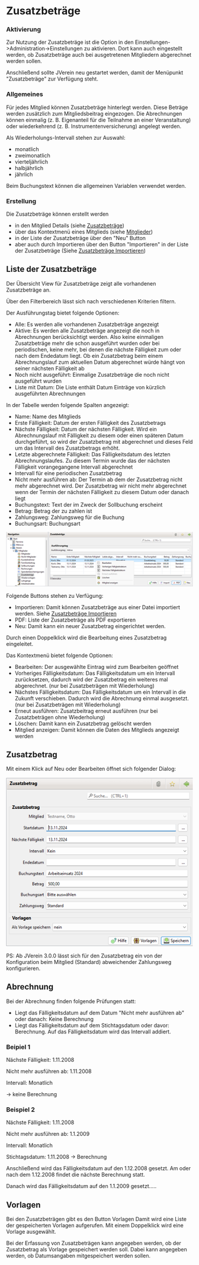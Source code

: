 # Zusatzbeträge

### Aktivierung

Zur Nutzung der Zusatzbeträge ist die Option in den Einstellungen->Administration->Einstellungen zu aktivieren. Dort kann auch eingestellt werden, ob Zusatzbeträge auch bei ausgetretenen Mitgliedern abgerechnet werden sollen.

Anschließend sollte JVerein neu gestartet werden, damit der Menüpunkt "Zusatzbeträge" zur Verfügung steht.

### Allgemeines

Für jedes Mitglied können Zusatzbeträge hinterlegt werden. Diese Beträge werden zusätzlich zum Mitgliedsbeitrag eingezogen. Die Abrechnungen können einmalig (z. B. Eigenanteil für die Teilnahme an einer Veranstaltung) oder wiederkehrend (z. B. Instrumentenversicherung) angelegt werden.

Als Wiederholungs-Intervall stehen zur Auswahl:

* monatlich
* zweimonatlich
* vierteljährlich
* halbjährlich
* jährlich

Beim Buchungstext können die allgemeinen Variablen verwendet werden.

### Erstellung

Die Zusatzbeträge können erstellt werden

* in den Mitglied Details (siehe [Zusatzbeträge](../../v3.1.x/mitglieder/content/zusatzbeitraege.md))
* über das Kontextmenü eines Mitglieds (siehe [Mitglieder](content/mitglieder.md))
* in der Liste der Zusatzbeträge über den "Neu" Button
* aber auch durch Importieren über den Button "Importieren" in der Liste der Zusatzbeträge (Siehe [Zusatzbeträge Importieren](../../v3.1.x/mitglieder/zusatzbetrage-importieren.md))

## Liste der Zusatzbeträge

Der Übersicht View für Zusatzbeträge zeigt alle vorhandenen Zusatzbeträge an.

Über den Filterbereich lässt sich nach verschiedenen Kriterien filtern.

Der Ausführungstag bietet folgende Optionen:

* Alle: Es werden alle vorhandenen Zusatzbeträge angezeigt
* Aktive: Es werden alle Zusatzbeträge angezeigt die noch in Abrechnungen berücksichtigt werden. Also keine einmaligen Zusatzbeträge mehr die schon ausgeführt wurden oder bei periodischen, keine mehr, bei denen die nächste Fälligkeit zum oder nach dem Endedatum liegt. Ob ein Zusatzbetrag beim einem Abrechnungslauf zum aktuellen Datum abgerechnet würde hängt von seiner nächsten Fälligkeit ab
* Noch nicht ausgeführt: Einmalige Zusatzbeträge die noch nicht ausgeführt wurden
* Liste mit Datum: Die Liste enthält Datum Einträge von kürzlich ausgeführten Abrechnungen

In der Tabelle werden folgende Spalten angezeigt:

* Name: Name des Mitglieds
* Erste Fälligkeit: Datum der ersten Fälligkeit des Zusatzbetrags
* Nächste Fälligkeit: Datum der nächsten Fälligkeit. Wird ein Abrechnungslauf mit Fälligkeit zu diesem oder einen späteren Datum durchgeführt, so wird der Zusatzbetrag mit abgerechnet und dieses Feld um das Intervall des Zusatzbetrags erhöht.
* Letzte abgerechnete Fälligkeit: Das Fälligkeitsdatum des letzten Abrechnungslaufes. Zu diesem Termin wurde das der nächsten Fälligkeit vorangegangene Intervall abgerechnet
* Intervall für eine periodischen Zusatzbetrag
* Nicht mehr ausführen ab: Der Termin ab dem der Zusatzbetrag nicht mehr abgerechnet wird. Der Zusatzbetrag wir nicht mehr abgerechnet wenn der Termin der nächsten Fälligkeit zu diesem Datum oder danach liegt
* Buchungstext: Text der im Zweck der Sollbuchung erscheint
* Betrag: Betrag der zu zahlen ist
* Zahlungsweg: Zahlungsweg für die Buchung
* Buchungsart: Buchungsart

![](img/ZusatzBetraegeListeView.png)

Folgende Buttons stehen zu Verfügung:

* Importieren: Damit können Zusatzbeträge aus einer Datei importiert werden. Siehe [Zusatzbeträge Importieren](../../v3.1.x/mitglieder/zusatzbetrage-importieren.md)
* PDF: Liste der Zusatzbeträge als PDF exportieren
* Neu: Damit kann ein neuer Zusatzbetrag eingerichtet werden.

Durch einen Doppelklick wird die Bearbeitung eines Zusatzbetrag eingeleitet.

Das Kontextmenü bietet folgende Optionen:

* Bearbeiten: Der ausgewählte Eintrag wird zum Bearbeiten geöffnet
* Vorheriges Fälligkeitsdatum: Das Fälligkeitsdatum um ein Intervall zurücksetzen, dadurch wird der Zusatzbetrag ein weiteres mal abgerechnet. (nur bei Zusatzbeträgen mit Wiederholung)
* Nächstes Fälligkeitsdatum: Das Fälligkeitsdatum um ein Intervall in die Zukunft verschieben. Dadurch wird die Abrechnung einmal ausgesetzt. (nur bei Zusatzbeträgen mit Wiederholung)
* Erneut ausführen: Zusatzbeitrag erneut ausführen (nur bei Zusatzbeträgen ohne Wiederholung)
* Löschen: Damit kann ein Zusatzbetrag gelöscht werden
* Mitglied anzeigen: Damit können die Daten des Mitglieds angezeigt werden

## Zusatzbetrag

Mit einem Klick auf Neu oder Bearbeiten öffnet sich folgender Dialog:

![](img/ZusatzBetragView.png)

PS: Ab JVerein 3.0.0 lässt sich für den Zusatzbetrag ein von der Konfiguration beim Mitglied (Standard) abweichender Zahlungsweg konfigurieren.

## Abrechnung

Bei der Abrechnung finden folgende Prüfungen statt:

* Liegt das Fälligkeitsdatum auf dem Datum "Nicht mehr ausführen ab" oder danach: Keine Berechnung
* Liegt das Fälligkeitsdatum auf dem Stichtagsdatum oder davor: Berechnung. Auf das Fälligkeitsdatum wird das Intervall addiert.

### Beipiel 1

Nächste Fälligkeit: 1.11.2008

Nicht mehr ausführen ab: 1.11.2008

Intervall: Monatlich

-> keine Berechnung

### Beispiel 2

Nächste Fälligkeit: 1.11.2008

Nicht mehr ausführen ab: 1.1.2009

Intervall: Monatlich

Stichtagsdatum: 1.11.2008 -> Berechnung

Anschließend wird das Fälligkeitsdatum auf den 1.12.2008 gesetzt. Am oder nach dem 1.12.2008 findet die nächste Berechnung statt.

Danach wird das Fälligkeitsdatum auf den 1.1.2009 gesetzt.....

## Vorlagen

Bei den Zusatzbeträgen gibt es den Button Vorlagen Damit wird eine Liste der gespeicherten Vorlagen aufgerufen. Mit einem Doppelklick wird eine Vorlage ausgewählt.

Bei der Erfassung von Zusatzbeträgen kann angegeben werden, ob der Zusatzbetrag als Vorlage gespeichert werden soll. Dabei kann angegeben werden, ob Datumsangaben mitgespeichert werden sollen.
